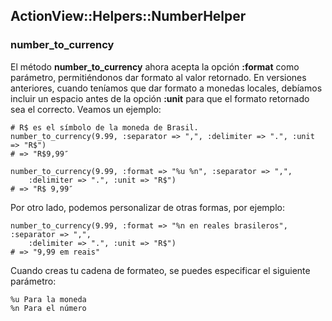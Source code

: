## ActionView::Helpers::NumberHelper

### number\_to\_currency

El método **number\_to\_currency** ahora acepta la opción **:format** como parámetro, permitiéndonos dar formato al valor retornado. En versiones anteriores, cuando teníamos que dar formato a monedas locales, debíamos incluir un espacio antes de la opción **:unit** para que el formato retornado sea el correcto. Veamos un ejemplo: 
	
	# R$ es el símbolo de la moneda de Brasil.
	number_to_currency(9.99, :separator => ",", :delimiter => ".", :unit => "R$")
	# => "R$9,99″

	number_to_currency(9.99, :format => "%u %n", :separator => ",", 
		:delimiter => ".", :unit => "R$")
	# => "R$ 9,99″

Por otro lado, podemos personalizar de otras formas, por ejemplo:	

	number_to_currency(9.99, :format => "%n en reales brasileros", :separator => ",", 
		:delimiter => ".", :unit => "R$")
	# => "9,99 em reais"

Cuando creas tu cadena de formateo, se puedes especificar el siguiente parámetro: 

	%u Para la moneda
	%n Para el número